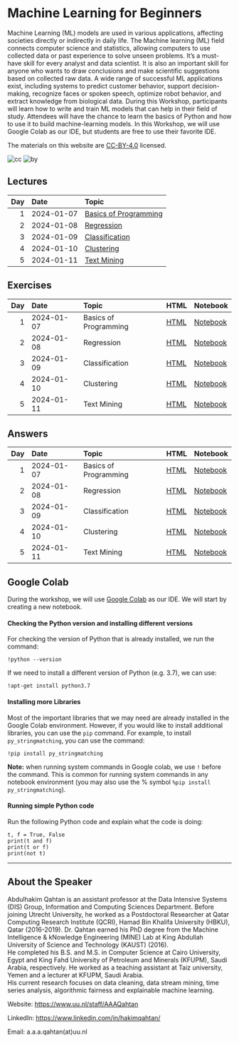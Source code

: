 # Machine Learning for Beginners

Machine Learning (ML) models are used in various applications, affecting
societies directly or indirectly in daily life. The Machine learning
(ML) field connects computer science and statistics, allowing computers
to use collected data or past experience to solve unseen problems. It’s
a must-have skill for every analyst and data scientist. It is also an
important skill for anyone who wants to draw conclusions and make
scientific suggestions based on collected raw data. A wide range of
successful ML applications exist, including systems to predict customer
behavior, support decision-making, recognize faces or spoken speech,
optimize robot behavior, and extract knowledge from biological data.
During this Workshop, participants will learn how to write and train ML
models that can help in their field of study. Attendees will have the
chance to learn the basics of Python and how to use it to build
machine-learning models. In this Workshop, we will use Google Colab as
our IDE, but students are free to use their favorite IDE.

The materials on this website are
[CC-BY-4.0](https://creativecommons.org/licenses/by/4.0/) licensed.

![cc](https://mirrors.creativecommons.org/presskit/icons/cc.svg)
![by](https://mirrors.creativecommons.org/presskit/icons/by.svg)

## Lectures

| Day | Date       | Topic                                                                                                |
|----:|:-----------|:-----------------------------------------------------------------------------------------------------|
|   1 | 2024-01-07 | [Basics of Programming](https://qahtanaa.github.io/wep_mlb_24/lectures/day_1/WEP24_Day1_Basics.pdf)  |
|   2 | 2024-01-08 | [Regression](https://qahtanaa.github.io/wep_mlb_24/lectures/day_2/WEP24_Day2_Regression.pdf)         |
|   3 | 2024-01-09 | [Classification](https://qahtanaa.github.io/wep_mlb_24/lectures/day_3/WEP24_Day3_Classification.pdf) |
|   4 | 2024-01-10 | [Clustering](https://qahtanaa.github.io/wep_mlb_24/lectures/day_4/WEP24_Day4_Clustering.pdf)         |
|   5 | 2024-01-11 | [Text Mining](https://qahtanaa.github.io/wep_mlb_24/lectures/day_5/WEP24_Day5_TextMining.pdf)        |

## Exercises

| Day | Date       | Topic                 | HTML                                                                                          | Notebook                                                                                           |
|----:|:-----------|:----------------------|:----------------------------------------------------------------------------------------------|:---------------------------------------------------------------------------------------------------|
|   1 | 2024-01-07 | Basics of Programming | [HTML](https://qahtanaa.github.io/wep_mlb_24/tutorials/day_1/WEP_24_Day1_Basics.html)         | [Notebook](https://qahtanaa.github.io/wep_mlb_24/tutorials/day_1/WEP_24_Day1_Basics.ipynb)         |
|   2 | 2024-01-08 | Regression            | [HTML](https://qahtanaa.github.io/wep_mlb_24/tutorials/day_2/WEP_24_Day2_Regression.html)     | [Notebook](https://qahtanaa.github.io/wep_mlb_24/tutorials/day_2/WEP_24_Day2_Regression.ipynb)     |
|   3 | 2024-01-09 | Classification        | [HTML](https://qahtanaa.github.io/wep_mlb_24/tutorials/day_3/WEP_24_Day3_Classification.html) | [Notebook](https://qahtanaa.github.io/wep_mlb_24/tutorials/day_3/WEP_24_Day3_Classification.ipynb) |
|   4 | 2024-01-10 | Clustering            | [HTML](https://qahtanaa.github.io/wep_mlb_24/tutorials/day_4/WEP_24_Day4_Clustering.html)     | [Notebook](https://qahtanaa.github.io/wep_mlb_24/tutorials/day_4/WEP_24_Day4_Clustering.ipynb)     |
|   5 | 2024-01-11 | Text Mining           | [HTML](https://qahtanaa.github.io/wep_mlb_24/tutorials/day_5/WEP_24_Day5_TextMining.html)     | [Notebook](https://qahtanaa.github.io/wep_mlb_24/tutorials/day_5/WEP_24_Day5_TextMining.ipynb)     |

## Answers

| Day | Date       | Topic                 | HTML                                                                                                  | Notebook                                                                                                   |
|----:|:-----------|:----------------------|:------------------------------------------------------------------------------------------------------|:-----------------------------------------------------------------------------------------------------------|
|   1 | 2024-01-07 | Basics of Programming | [HTML](https://qahtanaa.github.io/wep_mlb_24/tutorials/day_1/WEP_24_Day1_Basics_Answers.html)         | [Notebook](https://qahtanaa.github.io/wep_mlb_24/tutorials/day_1/WEP_24_Day1_Basics_Answers.ipynb)         |
|   2 | 2024-01-08 | Regression            | [HTML](https://qahtanaa.github.io/wep_mlb_24/tutorials/day_2/WEP_24_Day2_Regression_Answers.html)     | [Notebook](https://qahtanaa.github.io/wep_mlb_24/tutorials/day_2/WEP_24_Day2_Regression_Answers.ipynb)     |
|   3 | 2024-01-09 | Classification        | [HTML](https://qahtanaa.github.io/wep_mlb_24/tutorials/day_3/WEP_24_Day3_Classification_Answers.html) | [Notebook](https://qahtanaa.github.io/wep_mlb_24/tutorials/day_3/WEP_24_Day3_Classification_Answers.ipynb) |
|   4 | 2024-01-10 | Clustering            | [HTML](https://qahtanaa.github.io/wep_mlb_24/tutorials/day_4/WEP_24_Day4_Clustering_Answers.html)     | [Notebook](https://qahtanaa.github.io/wep_mlb_24/tutorials/day_4/WEP_24_Day4_Clustering_Answers.ipynb)     |
|   5 | 2024-01-11 | Text Mining           | [HTML](https://qahtanaa.github.io/wep_mlb_24/solutionLater)                                           | [Notebook](https://qahtanaa.github.io/wep_mlb_24/solutionLater)                                            |

## Google Colab

During the workshop, we will use [Google
Colab](https://colab.research.google.com/) as our IDE. We will start by
creating a new notebook.

#### Checking the Python version and installing different versions

For checking the version of Python that is already installed, we run the
command:

    !python --version

If we need to install a different version of Python (e.g. 3.7), we can
use:

    !apt-get install python3.7

#### Installing more Libraries

Most of the important libraries that we may need are already installed
in the Google Colab environment. However, if you would like to install
additional libraries, you can use the `pip` command. For example, to
install `py_stringmatching`, you can use the command:

    !pip install py_stringmatching

**Note:** when running system commands in Google colab, we use `!`
before the command. This is common for running system commands in any
notebook environment (you may also use the % symbol
`%pip install py_stringmatching`).

#### Running simple Python code

Run the following Python code and explain what the code is doing:

    t, f = True, False
    print(t and f) 
    print(t or f)  
    print(not t)   

------------------------------------------------------------------------

## About the Speaker

Abdulhakim Qahtan is an assistant professor at the Data Intensive
Systems (DIS) Group, Information and Computing Sciences Department.
Before joining Utrecht University, he worked as a Postdoctoral
Researcher at Qatar Computing Research Institute (QCRI), Hamad Bin
Khalifa University (HBKU), Qatar (2016-2019). Dr. Qahtan earned his PhD
degree from the Machine Intelligence & kNowledge Engineering (MINE) Lab
at King Abdullah University of Science and Technology (KAUST) (2016).  
He completed his B.S. and M.S. in Computer Science at Cairo University,
Egypt and King Fahd University of Petroleum and Minerals (KFUPM), Saudi
Arabia, respectively. He worked as a teaching assistant at Taiz
university, Yemen and a lecturer at KFUPM, Saudi Arabia.  
His current research focuses on data cleaning, data stream mining, time
series analysis, algorithmic fairness and explainable machine learning.

Website: https://www.uu.nl/staff/AAAQahtan

LinkedIn: https://www.linkedin.com/in/hakimqahtan/

Email: a.a.a.qahtan(at)uu.nl
